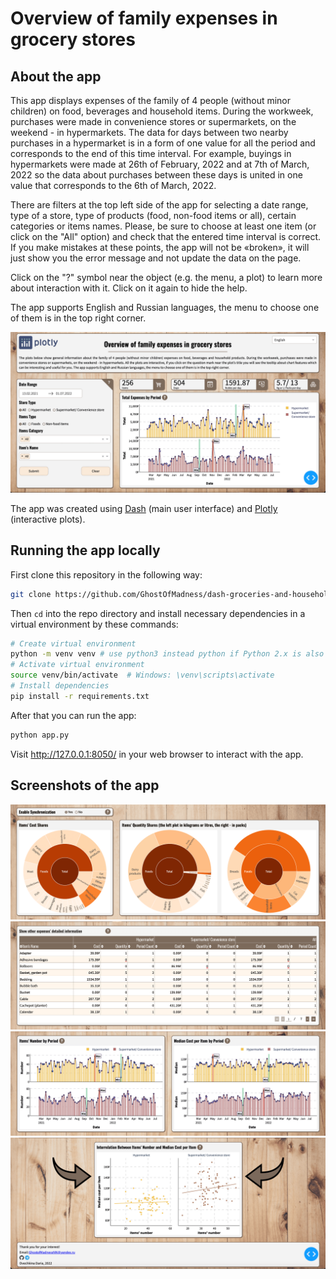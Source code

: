 # Overview of family expenses in grocery stores

## About the app
This app displays expenses of the family of 4 people (without minor children) on food, beverages and household items. During the workweek, purchases were made in convenience stores or supermarkets, on the weekend - in hypermarkets. The data for days between two nearby purchases in a hypermarket is in a form of one value for all the period and corresponds to the end of this time interval. For example, buyings in hypermarkets were made at 26th of February, 2022 and at 7th of March, 2022 so the data about purchases between these days is united in one value that corresponds to the 6th of March, 2022.

There are filters at the top left side of the app for selecting a date range, type of a store, type of products (food, non-food items or all), certain categories or items names. Please, be sure to choose at least one item (or click on the "All" option) and check that the entered time interval is correct. If you make mistakes at these points, the app will not be «broken», it will just show you the error message and not update the data on the page.

Click on the "?" symbol near the object (e.g. the menu, a plot) to learn more about interaction with it. Click on it again to hide the help.

The app supports English and Russian languages, the menu to choose one of them is in the top right corner.

![main](Screenshots/main.png)

The app was created using [Dash](https://dash.plotly.com) (main user interface) and [Plotly](https://plotly.com/python/) (interactive plots).

## Running the app locally
First clone this repository in the following way:

```bash
git clone https://github.com/GhostOfMadness/dash-groceries-and-household-items-exp
```

Then `cd` into the repo directory and install necessary dependencies in a virtual environment by these commands:

```bash
# Create virtual environment
python -m venv venv # use python3 instead python if Python 2.x is also installed on your machine
# Activate virtual environment
source venv/bin/activate  # Windows: \venv\scripts\activate
# Install dependencies
pip install -r requirements.txt
```

After that you can run the app:

```bash
python app.py
```

Visit http://127.0.0.1:8050/ in your web browser to interact with the app.

## Screenshots of the app

![graph_2_3_4](Screenshots/graph_2_3_4.png)
![others_table](Screenshots/others_table.png)
![graph_5_6](Screenshots/graph_5_6.png)
![graph_7_foote](Screenshots/graph_7_footer.png)
